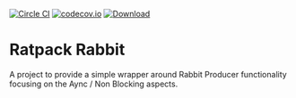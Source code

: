[![Circle CI](https://circleci.com/gh/SmartThingsOSS/ratpack-rabbit.svg?style=svg)](https://circleci.com/gh/SmartThingsOSS/ratpack-rabbit) [![codecov.io](https://codecov.io/github/SmartThingsOSS/ratpack-rabbit/coverage.svg?branch=master)](https://codecov.io/github/SmartThingsOSS/ratpack-rabbit?branch=master) [ ![Download](https://api.bintray.com/packages/smartthingsoss/maven/smartthings.ratpack-rabbit/images/download.svg) ](https://bintray.com/smartthingsoss/maven/smartthings.ratpack-rabbit/_latestVersion)
# Ratpack Rabbit


A project to provide a simple wrapper around Rabbit Producer functionality focusing on the Aync / Non Blocking aspects.
